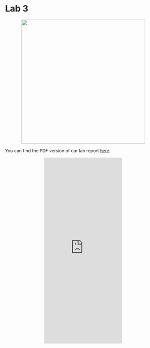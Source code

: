 Lab 3
=====

<p align="center">
  <img src="assets/images/racecar.png" height="400"/>
</p>

You can find the PDF version of our lab report [here](https://drive.google.com/file/d/1FVIkmWdaSe2OyTu_l8AlUdAgZb04LqoW/view?usp=sharing).

<p align="center">
	<embed src="https://drive.google.com/file/d/1FVIkmWdaSe2OyTu_l8AlUdAgZb04LqoW/view?usp=sharing" type="application/pdf" width="50%" height="600px" />
</p>